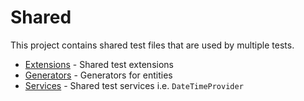﻿# Shared

This project contains shared test files that are used by multiple tests.

* [Extensions](./Extensions/README.md) - Shared test extensions
* [Generators](./Generators/README.md) - Generators for entities
* [Services](./Services/README.md) - Shared test services i.e. `DateTimeProvider`